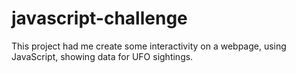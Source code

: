 # javascript-challenge

This project had me create some interactivity on a webpage, using JavaScript, showing data for UFO sightings.
